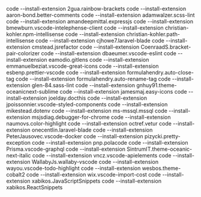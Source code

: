 code --install-extension 2gua.rainbow-brackets
code --install-extension aaron-bond.better-comments
code --install-extension adamwalzer.scss-lint
code --install-extension amandeepmittal.expressjs
code --install-extension bmewburn.vscode-intelephense-client
code --install-extension christian-kohler.npm-intellisense
code --install-extension christian-kohler.path-intellisense
code --install-extension cjhowe7.laravel-blade
code --install-extension cmstead.jsrefactor
code --install-extension CoenraadS.bracket-pair-colorizer
code --install-extension dbaeumer.vscode-eslint
code --install-extension eamodio.gitlens
code --install-extension emmanuelbeziat.vscode-great-icons
code --install-extension esbenp.prettier-vscode
code --install-extension formulahendry.auto-close-tag
code --install-extension formulahendry.auto-rename-tag
code --install-extension glen-84.sass-lint
code --install-extension gnhuy91.theme-oceanicnext-sublime
code --install-extension jamesmaj.easy-icons
code --install-extension joelday.docthis
code --install-extension jpoissonnier.vscode-styled-components
code --install-extension mikestead.dotenv
code --install-extension ms-mssql.mssql
code --install-extension msjsdiag.debugger-for-chrome
code --install-extension naumovs.color-highlight
code --install-extension octref.vetur
code --install-extension onecentlin.laravel-blade
code --install-extension PeterJausovec.vscode-docker
code --install-extension pizycki.pretty-exception
code --install-extension pnp.polacode
code --install-extension Prisma.vscode-graphql
code --install-extension SintrumIT.theme-oceanic-next-italic
code --install-extension vncz.vscode-apielements
code --install-extension WallabyJs.wallaby-vscode
code --install-extension wayou.vscode-todo-highlight
code --install-extension wesbos.theme-cobalt2
code --install-extension wix.vscode-import-cost
code --install-extension xabikos.JavaScriptSnippets
code --install-extension xabikos.ReactSnippets